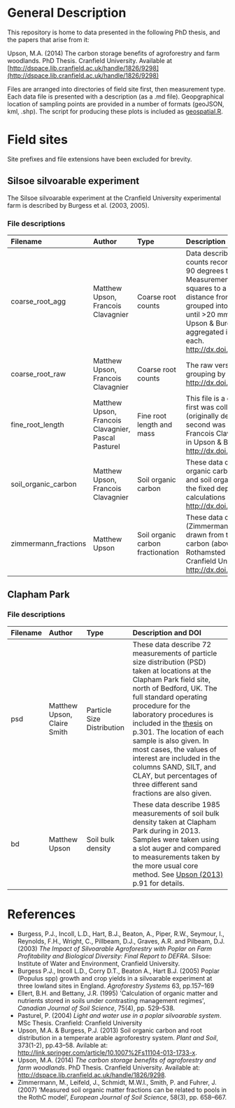 # General Description
This repository is home to data presented in the following PhD thesis, and the papers that arise from it:

Upson, M.A. (2014) The carbon storage benefits of agroforestry and farm woodlands. PhD Thesis. Cranfield University. Available at [http://dspace.lib.cranfield.ac.uk/handle/1826/9298](http://dspace.lib.cranfield.ac.uk/handle/1826/9298)

Files are arranged into directories of field site first, then measurement type. Each data file is presented with a description (as a .md file). Geopgraphical location of sampling points are provided in a number of formats (geoJSON, kml, .shp). The script for producing these plots is included as [geospatial.R](geospatial.R).

# Field sites

Site prefixes and file extensions have been excluded for brevity.

## Silsoe silvoarable experiment

The Silsoe silvoarable experiment at the Cranfield University experimental farm is described by Burgess et al. (2003, 2005).

### File descriptions

|Filename|Author|Type|Description and DOI|
|:---|:---|:---|:---|
|coarse_root_agg | Matthew Upson, Francois Clavagnier | Coarse root counts | Data describe 2130 observations of coarse root counts recorded from the wall of a trench dug at 90 degrees to each of siz sample trees. Measurements were taken in 0.2 x 0.2 m squares to a depth of 1.5 m, and up to 5 m distance from the sample tree. Roots were grouped into four size classes from 2-5 mm until >20 mm. In line with the final analysis in Upson & Burgess (2013), these data have been aggregated into five distances of one metre each. http://dx.doi.org/10.6084/m9.figshare.1536717 |
|coarse_root_raw | Matthew Upson, Francois Clavagnier | Coarse root counts | The raw version of the above but without grouping by distance. 4800 observations. http://dx.doi.org/10.6084/m9.figshare.1536770 |
|fine_root_length | Matthew Upson, Francois Clavagnier, Pascal Pasturel | Fine root length and mass | This file is a concatenation of two datasets: the first was collected in 2004 by Pascal Pasturel (originally described in Pasturel (2004); the second was collected by Matthew Upson and Francois Clavagnier in 2011, and are described in Upson & Burgess (2013). http://dx.doi.org/10.6084/m9.figshare.1492498|
|soil_organic_carbon | Matthew Upson, Francois Clavagnier | Soil organic carbon | These data describe 216 observations of organic carbon content and soil bulk density, and soil organic carbon stock calculations using the fixed depth and equivalent soil mass calculations (Ellert, 1995). http://dx.doi.org/10.6084/m9.figshare.1492497|
|zimmermann_fractions | Matthew Upson | Soil organic carbon fractionation | These data describe the fractionation (Zimmermann, 2007) of eighteen samples drawn from those analysed for soil organic carbon (above). Fractionation was completed at Rothamsted Research under contract from Cranfield University. http://dx.doi.org/10.6084/m9.figshare.1481064|


## Clapham Park

### File descriptions

|Filename|Author|Type|Description and DOI|
|:---|:---|:---|:---|
|psd| Matthew Upson, Claire Smith | Particle Size Distribution | These data describe 72 measurements of particle size distribution (PSD) taken at locations at the Clapham Park field site, north of Bedford, UK. The full standard operating procedure for the laboratory procedures is included in the [thesis](http://dspace.lib.cranfield.ac.uk/handle/1826/9298) on p.301. The location of each sample is also given. In most cases, the values of interest are included in the columns SAND, SILT, and CLAY, but percentages of three different sand fractions are also given.|
|bd| Matthew Upson | Soil bulk density | These data describe 1985 measurements of soil bulk density taken at Clapham Park during in 2013. Samples were taken using a slot auger and compared to measurements taken by the more usual core method. See [Upson (2013)](http://dspace.lib.cranfield.ac.uk/handle/1826/9298) p.91 for details.|


# References
* Burgess, P.J., Incoll, L.D., Hart, B.J., Beaton, A., Piper, R.W., Seymour, I., Reynolds, F.H., Wright, C., Pillbeam, D.J., Graves, A.R. and Pilbeam, D.J. (2003) *The Impact of Silvoarable Agroforestry with Poplar on Farm Profitability and Biological Diversity: Final Report to DEFRA*. Silsoe: Institute of Water and Environment, Cranfield University.
* Burgess P.J., Incoll L.D., Corry D.T., Beaton A., Hart B.J. (2005) Poplar (Populus spp) growth and crop yields in a silvoarable experiment at three lowland sites in England. *Agroforestry Systems* 63, pp.157–169
* Ellert, B.H. and Bettany, J.R. (1995) 'Calculation of organic matter and nutrients stored in soils under contrasting management regimes', *Canadian Journal of Soil Science*, 75(4), pp. 529–538.
* Pasturel, P. (2004) *Light and water use in a poplar silvoarable system*. MSc Thesis. Cranfield: Cranfield University
* Upson, M.A. & Burgess, P.J. (2013) Soil organic carbon and root distribution in a temperate arable agroforestry system. *Plant and Soil*, 373(1-2), pp.43–58. Avilable at: http://link.springer.com/article/10.1007%2Fs11104-013-1733-x.
* Upson, M.A. (2014) *The carbon storage benefits of agroforestry and farm woodlands*. PhD Thesis. Cranfield University. Available at: http://dspace.lib.cranfield.ac.uk/handle/1826/9298.
* Zimmermann, M., Leifeld, J., Schmidt, M.W.I., Smith, P. and Fuhrer, J. (2007) ‘Measured soil organic matter fractions can be related to pools in the RothC model’, *European Journal of Soil Science*, 58(3), pp. 658–667.
